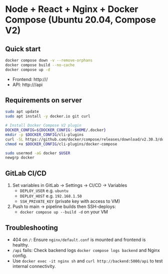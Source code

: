 # Node + React + Nginx + Docker Compose (Ubuntu 20.04, Compose V2)

## Quick start
```bash
docker compose down -v --remove-orphans
docker compose build --no-cache
docker compose up -d
```

- Frontend: http://<server-ip>/
- API: http://<server-ip>/api

## Requirements on server
```bash
sudo apt update
sudo apt install -y docker.io git curl

# Install Docker Compose V2 plugin
DOCKER_CONFIG=${DOCKER_CONFIG:-$HOME/.docker}
mkdir -p $DOCKER_CONFIG/cli-plugins
curl -SL https://github.com/docker/compose/releases/download/v2.30.3/docker-compose-linux-x86_64 -o $DOCKER_CONFIG/cli-plugins/docker-compose
chmod +x $DOCKER_CONFIG/cli-plugins/docker-compose

sudo usermod -aG docker $USER
newgrp docker
```

## GitLab CI/CD
1. Set variables in GitLab → Settings → CI/CD → Variables
   - `DEPLOY_USER` e.g. `ubuntu`
   - `DEPLOY_HOST` e.g. `192.168.1.50`
   - `SSH_PRIVATE_KEY` (private key with access to VM)
2. Push to main → pipeline builds then SSH-deploys:
   - `docker compose up --build -d` on your VM

## Troubleshooting
- 404 on `/`: Ensure `nginx/default.conf` is mounted and frontend is healthy.
- `/api` fails: Check backend logs `docker compose logs backend` and Nginx config.
- Use `docker exec -it nginx sh` and `curl http://backend:5000/api` to test internal connectivity.
